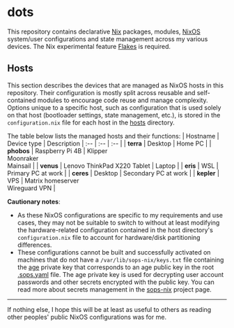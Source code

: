 # dots
This repository contains declarative [Nix] packages, modules, [NixOS] 
system/user configurations and state management across my various devices. The 
Nix experimental feature [Flakes] is required.

[Nix]: https://nixos.org/guides/how-nix-works.html
[NixOS]: https://nixos.org/guides/how-nix-works.html#nixos
[Flakes]: https://nixos.wiki/wiki/Flakes

## Hosts
This section describes the devices that are managed as NixOS hosts in this 
repository. Their configuration is mostly split across reusable and 
self-contained modules to encourage code reuse and manage complexity. Options 
unique to a specific host, such as configuration that is used solely on that 
host (bootloader settings, state management, etc.), is stored in the 
`configuration.nix` file for each host in the [hosts](./hosts) directory.

The table below lists the managed hosts and their functions:
| Hostname | Device type | Description
| :-- | :-- | :-- |
| **terra** | Desktop | Home PC |
| **phobos** | Raspberry Pi 4B | Klipper <br/> Moonraker <br/> Mainsail |
| **venus** | Lenovo ThinkPad X220 Tablet | Laptop |
| **eris** | WSL | Primary PC at work |
| **ceres** | Desktop | Secondary PC at work |
| **kepler** | VPS | Matrix homeserver <br/> Wireguard VPN |

**Cautionary notes**:
- As these NixOS configurations are specific to my requirements and use cases, 
  they may not be suitable to switch to without at least modifying the 
  hardware-related configuration contained in the host directory's 
  `configuration.nix` file to account for hardware/disk partitioning 
  differences.
- These configurations cannot be built and successfully activated on machines 
  that do not have a `/var/lib/sops-nix/keys.txt` file containing the [age] 
  private key that corresponds to an age public key in the root 
  [.sops.yaml](./.sops.yaml) file. The age private key is used for decrypting 
  user account passwords and other secrets encrypted with the public key. You 
  can read more about secrets management in the [sops-nix] project page.

[age]: https://age-encryption.org/v1
[sops-nix]: https://github.com/Mic92/sops-nix

---
If nothing else, I hope this will be at least as useful to others as reading 
other peoples' public NixOS configurations was for me.
